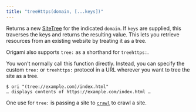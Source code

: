 ```yaml
---
title: "treeHttps(domain, [...keys])"
---
```


Returns a new [SiteTree](/async-tree/SiteTree.html) for the indicated `domain`. If `keys` are supplied, this traverses the keys and returns the resulting value. This lets you retrieve resources from an existing website by treating it as a tree.

Origami also supports `tree:` as a shorthand for `treehttps:`.

You won't normally call this function directly. Instead, you can specify the custom `tree:` or `treehttps:` protocol in a URL wherever you want to tree the site as a tree.

```console
$ ori "(tree://example.com)/index.html"
… displays contents of https://example.com/index.html …
```

One use for `tree:` is passing a site to [`crawl`](crawl.html) to crawl a site.

